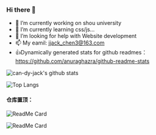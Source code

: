 ### Hi there 👋

<!--
**can-dy-jack/can-dy-jack** is a ✨ _special_ ✨ repository because its `README.md` (this file) appears on your GitHub profile.

Here are some ideas to get you started:

-->

- 🔭 I’m currently working on shou university
- 🌱 I’m currently learning css/js...
- 🤔 I’m looking for help with Website development
- 📫 My eamil: jjack_chen3@163.com
- 👍Dynamically generated stats for github readmes：https://github.com/anuraghazra/github-readme-stats
<!--
- 💬 Ask me about ...
- 👯 I’m looking to collaborate on ...
- 😄 Pronouns: ...
- ⚡ Fun fact: ...
-->

![can-dy-jack's github stats](https://github-readme-stats.vercel.app/api?username=can-dy-jack&count_private=true&show_icons=true&&bg_color=30,165880,169c5a&title_color=fff&text_color=fff)

![Top Langs](https://github-readme-stats.vercel.app/api/top-langs/?username=can-dy-jack&theme=vue&layout=compact)

#### 仓库置顶：
![ReadMe Card](https://github-readme-stats.vercel.app/api/pin/?username=can-dy-jack&repo=ODS&theme=vue-dark)

![ReadMe Card](https://github-readme-stats.vercel.app/api/pin/?username=can-dy-jack&repo=can-dy-jack.github.io&theme=vue-dark)
